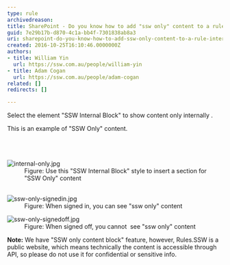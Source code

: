 ```yaml
---
type: rule
archivedreason: 
title: SharePoint - Do you know how to add "ssw only" content to a rule? (internal only)
guid: 7e29b17b-d870-4c1a-bb4f-7301838ab8a3
uri: sharepoint-do-you-know-how-to-add-ssw-only-content-to-a-rule-internal-only
created: 2016-10-25T16:10:46.0000000Z
authors:
- title: William Yin
  url: https://ssw.com.au/people/william-yin
- title: Adam Cogan
  url: https://ssw.com.au/people/adam-cogan
related: []
redirects: []

---
```



<p class="ssw15-rteElement-P">Select the element &quot;SSW Internal Block&quot; to show content only internally . <br></p><div class="ssw15-rteElement-ContentBlock-SSW-Only">This is an example of &quot;SSW Only&quot; content.​<br></div><br>
<br><excerpt class='endintro'></excerpt><br>
<dl class="image"><dt> <img src="/PublishingImages/internal-only.jpg" alt="internal-only.jpg" /> </dt><dd>Figure&#58; Use this &quot;SSW Internal Block&quot; style to insert a section for &quot;SSW Only&quot; content <br>
      <br></dd></dl><dl class="image"><dt><img src="/PublishingImages/ssw-only-signedin.jpg" alt="ssw-only-signedin.jpg" /></dt><dd>Figure&#58; When signed in, you can see &quot;ssw only&quot; content</dd></dl><dl class="image"><dt><img src="/PublishingImages/ssw-only-signedoff.jpg" alt="ssw-only-signedoff.jpg" /></dt><dd>Figure&#58; When signed off, you cannot ​ see &quot;ssw only&quot; content</dd></dl><p>
   <b>Note&#58;</b> We have &quot;SSW only content block&quot; feature, however, Rules.SSW is a public website, which means technically the content is accessible through API, so please do not use it for confidential or sensitive info.<br></p>


